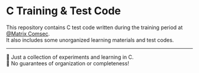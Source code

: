 # C Training & Test Code

This repository contains C test code written during the training period at [@Matrix Comsec](https://www.matrixcomsec.com).  
It also includes some unorganized learning materials and test codes.  

---

🚀 Just a collection of experiments and learning in C.  
📌 No guarantees of organization or completeness!  

